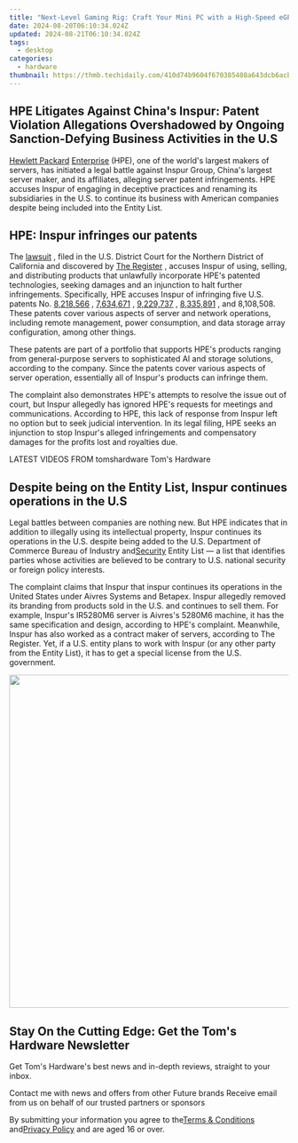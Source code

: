 ```yaml
---
title: "Next-Level Gaming Rig: Craft Your Mini PC with a High-Speed eGPU PCIe Link Surpassing Traditional Thunderbolt 4 Speeds"
date: 2024-08-20T06:10:34.024Z
updated: 2024-08-21T06:10:34.024Z
tags:
  - desktop
categories:
  - hardware
thumbnail: https://thmb.techidaily.com/410d74b9604f670385408a643dcb6acbafd048141ccf91d45ea026a8c7847004.jpg
---
```


## HPE Litigates Against China's Inspur: Patent Violation Allegations Overshadowed by Ongoing Sanction-Defying Business Activities in the U.S

[Hewlett Packard](https://www.tomshardware.com/tag/hewlett-packard) [Enterprise](https://www.tomshardware.com/tag/enterprise) (HPE), one of the world's largest makers of servers, has initiated a legal battle against Inspur Group, China's largest server maker, and its affiliates, alleging server patent infringements. HPE accuses Inspur of engaging in deceptive practices and renaming its subsidiaries in the U.S. to continue its business with American companies despite being included into the Entity List.

## HPE: Inspur infringes our patents

 The [lawsuit](https://storage.courtlistener.com/recap/gov.uscourts.cand.427960/gov.uscourts.cand.427960.1.0.pdf) , filed in the U.S. District Court for the Northern District of California and discovered by [The Register](https://www.theregister.com/2024/04/18/hpe%5Finspur%5Flawsuit/) , accuses Inspur of using, selling, and distributing products that unlawfully incorporate HPE's patented technologies, seeking damages and an injunction to halt further infringements. Specifically, HPE accuses Inspur of infringing five U.S. patents No. [8,218,566](https://patents.google.com/patent/US8218566B2/) , [7,634,671](https://patents.google.com/patent/US7634671B2/) , [9,229,737](https://patents.google.com/patent/US9229737B2/) , [8,335,891](https://patents.google.com/patent/US8335891B2/) , and 8,108,508\. These patents cover various aspects of server and network operations, including remote management, power consumption, and data storage array configuration, among other things.

 These patents are part of a portfolio that supports HPE's products ranging from general-purpose servers to sophisticated AI and storage solutions, according to the company. Since the patents cover various aspects of server operation, essentially all of Inspur's products can infringe them.

 The complaint also demonstrates HPE's attempts to resolve the issue out of court, but Inspur allegedly has ignored HPE's requests for meetings and communications. According to HPE, this lack of response from Inspur left no option but to seek judicial intervention. In its legal filing, HPE seeks an injunction to stop Inspur's alleged infringements and compensatory damages for the profits lost and royalties due.

 LATEST VIDEOS FROM tomshardware Tom's Hardware

## Despite being on the Entity List, Inspur continues operations in the U.S

 Legal battles between companies are nothing new. But HPE indicates that in addition to illegally using its intellectual property, Inspur continues its operations in the U.S. despite being added to the U.S. Department of Commerce Bureau of Industry and[Security](https://www.tomshardware.com/tag/security) Entity List — a list that identifies parties whose activities are believed to be contrary to U.S. national security or foreign policy interests.

 The complaint claims that Inspur that inspur continues its operations in the United States under Aivres Systems and Betapex. Inspur allegedly removed its branding from products sold in the U.S. and continues to sell them. For example, Inspur's IR5280M6 server is Aivres's 5280M6 machine, it has the same specification and design, according to HPE's complaint. Meanwhile, Inspur has also worked as a contract maker of servers, according to The Register. Yet, if a U.S. entity plans to work with Inspur (or any other party from the Entity List), it has to get a special license from the U.S. government.

<!-- affiliate ads begin -->
<a href="https://appsumo.8odi.net/c/5597632/2087389/7443" target="_top" id="2087389"><img src="//a.impactradius-go.com/display-ad/7443-2087389" border="0" alt="" width="1200" height="600"/></a><img height="0" width="0" src="https://appsumo.8odi.net/i/5597632/2087389/7443" style="position:absolute;visibility:hidden;" border="0" />
<!-- affiliate ads end -->
## Stay On the Cutting Edge: Get the Tom's Hardware Newsletter

 Get Tom's Hardware's best news and in-depth reviews, straight to your inbox.

 Contact me with news and offers from other Future brands  Receive email from us on behalf of our trusted partners or sponsors

 By submitting your information you agree to the[Terms & Conditions](https://futureplc.com/terms-conditions/) and[Privacy Policy](https://futureplc.com/privacy-policy/) and are aged 16 or over.


<ins class="adsbygoogle"
     style="display:block"
     data-ad-format="autorelaxed"
     data-ad-client="ca-pub-7571918770474297"
     data-ad-slot="1223367746"></ins>



<ins class="adsbygoogle"
     style="display:block"
     data-ad-client="ca-pub-7571918770474297"
     data-ad-slot="8358498916"
     data-ad-format="auto"
     data-full-width-responsive="true"></ins>


